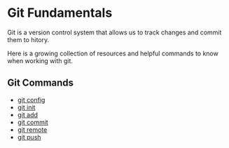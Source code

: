 # Git Fundamentals

Git is a version control system that allows us to track changes and commit them to hitory. 

Here is a growing collection of resources and helpful commands to know when working with git.

## Git Commands
- [git config](./commands/Config.md)
- [git init](./commands/Init.md)
- [git add](./commands/Add.md)
- [git commit](./commands/Commit.md)
- [git remote](./commands/Remote.md)
- [git push](./commands/Push.md)